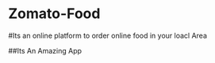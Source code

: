 # Zomato-Food

#Its an online platform to order online food in your loacl Area

##Its An Amazing App
